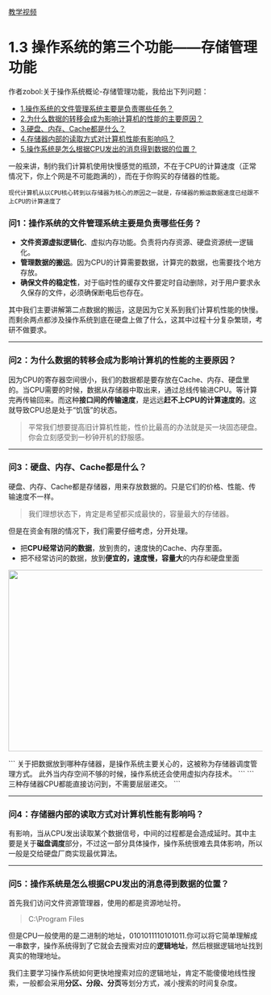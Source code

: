 [教学视频](https://www.bilibili.com/video/BV1Zg411L7T8)
# 1.3 操作系统的第三个功能——存储管理功能

作者zobol:关于操作系统概论-存储管理功能，我给出下列问题：

* [1.操作系统的文件管理系统主要是负责哪些任务？](#问1操作系统的文件管理系统主要是负责哪些任务)  
* [2.为什么数据的转移会成为影响计算机的性能的主要原因？](#问2为什么数据的转移会成为影响计算机的性能的主要原因)  
* [3.硬盘、内存、Cache都是什么？](#问3硬盘内存cache都是什么)  
* [4.存储器内部的读取方式对计算机性能有影响吗？](#问4存储器内部的读取方式对计算机性能有影响吗)  
* [5.操作系统是怎么根据CPU发出的消息得到数据的位置？](#问5操作系统是怎么根据cpu发出的消息得到数据的位置)   



一般来讲，制约我们计算机使用快慢感觉的瓶颈，不在于CPU的计算速度（正常情况下，你上个网是不可能跑满的），而在于你购买的存储器的性能。
```
现代计算机从以CPU核心转到以存储器为核心的原因之一就是，存储器的搬运数据速度已经跟不上CPU的计算速度了
```
### 问1：操作系统的文件管理系统主要是负责哪些任务？
* **文件资源虚拟逻辑化**、虚拟内存功能。负责将内存资源、硬盘资源统一逻辑化。
* **管理数据的搬运**。因为CPU的计算需要数据，计算完的数据，也需要找个地方存放。
* **确保文件的稳定性**，对于临时性的缓存文件要定时自动删除，对于用户要求永久保存的文件，必须确保断电后也存在。

其中我们主要讲解第二点数据的搬运，这是因为它关系到我们计算机性能的快慢。而剩余两点都涉及操作系统到底在硬盘上做了什么，这其中过程十分复杂繁琐，考研不做要求。

* * *

### 问2：为什么数据的转移会成为影响计算机的性能的主要原因？
因为CPU的寄存器空间很小，我们的数据都是要存放在Cache、内存、硬盘里的。当CPU需要的时候，数据从存储器中取出来，通过总线传输进CPU。等计算完再传输回来。而这种**接口间的传输速度**，是远远**赶不上CPU的计算速度的**。这就导致CPU总是处于“饥饿”的状态。

>平常我们想要提高旧计算机性能，性价比最高的办法就是买一块固态硬盘。你会立刻感受到一秒钟开机的舒服感。

* * *

### 问3：硬盘、内存、Cache都是什么？
硬盘、内存、Cache都是存储器，用来存放数据的。只是它们的价格、性能、传输速度不一样。
>我们理想状态下，肯定是希望都买成最快的，容量最大的存储器。

但是在资金有限的情况下，我们需要仔细考虑，分开处理。
* 把**CPU经常访问的数据**，放到贵的，速度快的Cache、内存里面。
* 把不经常访问的数据，放到**便宜的，速度慢，容量大**的内存和硬盘里面
<p align="center"><img width="600" height="360" src="/LearnOperatingSystem/Photo/05.jpg"></p>
```
关于把数据放到哪种存储器，是操作系统主要关心的，这被称为存储器调度管理方式。
此外当内存空间不够的时候，操作系统还会使用虚拟内存技术。
```
```
三种存储器CPU都能直接访问到，不需要层层递交。
```

* * *

### 问4：存储器内部的读取方式对计算机性能有影响吗？
有影响，当从CPU发出读取某个数据信号，中间的过程都是会造成延时。其中主要是关于**磁盘调度**部分，不过这一部分具体操作，操作系统很难去具体影响，所以一般是交给硬盘厂商实现最优算法。

* * *

### 问5：操作系统是怎么根据CPU发出的消息得到数据的位置？
首先我们访问文件资源管理器，使用的都是资源地址符。
>C:\Program Files

但是CPU一般使用的是二进制的地址，0101011110101011.你可以将它简单理解成一串数字，操作系统得到了它就会去搜索对应的**逻辑地址**，然后根据逻辑地址找到真实的物理地址。

我们主要学习操作系统如何更快地搜索对应的逻辑地址，肯定不能傻傻地线性搜索，一般都会采用**分区、分段、分页**等划分方式，减小搜索的时间复杂度。

